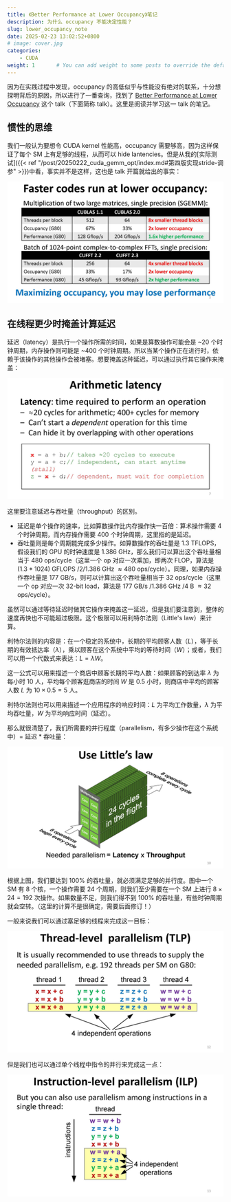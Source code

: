 ```yaml
---
title: 《Better Performance at Lower Occupancy》笔记
description: 为什么 occupancy 不能决定性能？
slug: lower_occupancy_note
date: 2025-02-23 13:02:52+0800
# image: cover.jpg
categories:
    - CUDA
weight: 1       # You can add weight to some posts to override the default sorting (date descending)
---
```


因为在实践过程中发现，occupancy 的高低似乎与性能没有绝对的联系，十分想探明背后的原因，所以进行了一番查询，找到了 [Better Performance at Lower Occupancy](https://www.nvidia.com/content/gtc-2010/pdfs/2238_gtc2010.pdf) 这个 talk（下面简称 talk）。这里是阅读并学习这一 talk 的笔记。

## 惯性的思维

我们一般认为要想令 CUDA kernel 性能高，occupancy 需要够高，因为这样保证了每个 SM 上有足够的线程，从而可以 hide lantencies。但是从我的[实际测试]({{< ref "/post/20250222_cuda_gemm_opt/index.md#第四版实现stride-调参" >}})中看，事实并不是这样，这也是 talk 开篇就给出的事实：

![在一些情况中 occupancy 较低时代码运行反而更快。](2238_gtc2010_page_03.jpg)

## 在线程更少时掩盖计算延迟

延迟（latency）是执行一个操作所需的时间，如果是算数操作可能会是 ~20 个时钟周期，内存操作则可能是 ~400 个时钟周期。所以当某个操作正在进行时，依赖于该操作的其他操作会被堵塞。想要掩盖这种延迟，可以通过执行其它操作来掩盖：

![算数操作延迟的依赖与掩盖。](2238_gtc2010_page_07.jpg)

这里要注意延迟与吞吐量（throughput）的区别。

- 延迟是单个操作的速率，比如算数操作比内存操作快一百倍：算术操作需要 4 个时钟周期，而内存操作需要 400 个时钟周期，这里指的是延迟。
- 吞吐量则是每个周期能完成多少操作。如算数操作的吞吐量是 1.3 TFLOPS，假设我们的 GPU 的时钟速度是 1.386 GHz，那么我们可以算出这个吞吐量相当于 480 ops/cycle（这里一个 op 对应一次乘加，即两次 FLOP，算法是 $(1.3 * 1024) \text{ GFLOPS } / 2 / 1.386 \text{ GHz } \approx 480 \text{ ops/cycle}$）。同理，如果内存操作吞吐量是 177 GB/s，则可以计算出这个吞吐量相当于 32 ops/cycle（这里一个 op 对应一次 32-bit load，算法是 $177 \text{ GB/s } / 1.386 \text{ GHz } / 4 \text{ B } \approx 32 \text{ ops/cycle}$）。

虽然可以通过等待延迟时做其它操作来掩盖这一延迟，但是我们要注意到，整体的速度再快也不可能超过极限。这个极限可以用利特尔法则（Little's law）来计算。

利特尔法则的内容是：在一个稳定的系统中，长期的平均顾客人数（$L$），等于长期的有效抵达率（$\lambda$），乘以顾客在这个系统中平均的等待时间（$W$）；或者，我们可以用一个代数式来表达：$L = \lambda W$。

这一公式可以用来描述一个商店中顾客长期的平均人数：如果顾客的到达率 $\lambda$ 为每小时 10 人，平均每个顾客逛商店的时间 $W$ 是 0.5 小时，则商店中平均的顾客人数 $L$ 为 $10 \times 0.5 = 5$ 人。 

利特尔法则也可以用来描述一个应用程序的响应时间：$L$ 为平均工作数量，$\lambda$ 为平均吞吐量，$W$ 为平均响应时间（延迟）。

那么就很清楚了，我们所需要的并行程度（parallelism，有多少操作在这个系统中）= 延迟 * 吞吐量：

![用利特尔法则来计算所需的并行程度。](2238_gtc2010_page_10.jpg)

根据上图，我们要达到 100% 的吞吐量，就必须满足足够的并行度。图中一个 SM 有 8 个核，一个操作需要 24 个周期，则我们至少需要在一个 SM 上进行 $8 \times 24 = 192$ 次操作。如果数量不足，则我们得不到 100% 的吞吐量，有些时钟周期就会空转。（这里的计算不是很确定，需要后面修订！）

一般来说我们可以通过塞足够的线程来完成这一目标：

![线程级并行（TLP，Thread-Level Parallelism）。](2238_gtc2010_page_12.jpg)

但是我们也可以通过单个线程中指令的并行来完成这一点：

![指令级并行（ILP，Instruction-Level Parallelism）。](2238_gtc2010_page_13.jpg)
